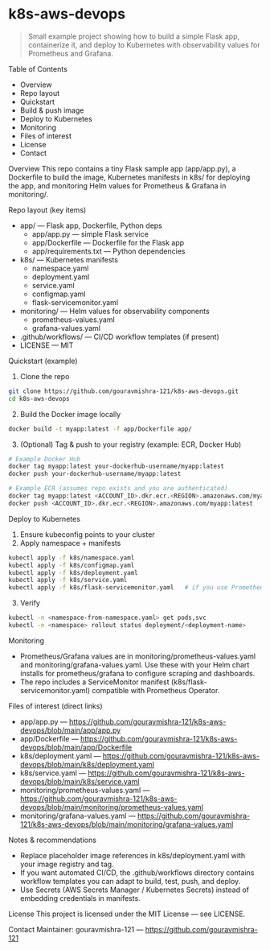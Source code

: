 # k8s-aws-devops

> Small example project showing how to build a simple Flask app, containerize it, and deploy to Kubernetes with observability values for Prometheus and Grafana.


Table of Contents
- Overview
- Repo layout
- Quickstart
- Build & push image
- Deploy to Kubernetes
- Monitoring
- Files of interest
- License
- Contact

Overview
This repo contains a tiny Flask sample app (app/app.py), a Dockerfile to build the image, Kubernetes manifests in k8s/ for deploying the app, and monitoring Helm values for Prometheus & Grafana in monitoring/.

Repo layout (key items)
- app/ — Flask app, Dockerfile, Python deps
  - app/app.py — simple Flask service
  - app/Dockerfile — Dockerfile for the Flask app
  - app/requirements.txt — Python dependencies
- k8s/ — Kubernetes manifests
  - namespace.yaml
  - deployment.yaml
  - service.yaml
  - configmap.yaml
  - flask-servicemonitor.yaml
- monitoring/ — Helm values for observability components
  - prometheus-values.yaml
  - grafana-values.yaml
- .github/workflows/ — CI/CD workflow templates (if present)
- LICENSE — MIT

Quickstart (example)
1. Clone the repo
```bash
git clone https://github.com/gouravmishra-121/k8s-aws-devops.git
cd k8s-aws-devops
```

2. Build the Docker image locally
```bash
docker build -t myapp:latest -f app/Dockerfile app/
```

3. (Optional) Tag & push to your registry (example: ECR, Docker Hub)
```bash
# Example Docker Hub
docker tag myapp:latest your-dockerhub-username/myapp:latest
docker push your-dockerhub-username/myapp:latest

# Example ECR (assumes repo exists and you are authenticated)
docker tag myapp:latest <ACCOUNT_ID>.dkr.ecr.<REGION>.amazonaws.com/myapp:latest
docker push <ACCOUNT_ID>.dkr.ecr.<REGION>.amazonaws.com/myapp:latest
```

Deploy to Kubernetes
1. Ensure kubeconfig points to your cluster
2. Apply namespace + manifests
```bash
kubectl apply -f k8s/namespace.yaml
kubectl apply -f k8s/configmap.yaml
kubectl apply -f k8s/deployment.yaml
kubectl apply -f k8s/service.yaml
kubectl apply -f k8s/flask-servicemonitor.yaml   # if you use Prometheus Operator
```

3. Verify
```bash
kubectl -n <namespace-from-namespace.yaml> get pods,svc
kubectl -n <namespace> rollout status deployment/<deployment-name>
```

Monitoring
- Prometheus/Grafana values are in monitoring/prometheus-values.yaml and monitoring/grafana-values.yaml. Use these with your Helm chart installs for prometheus/grafana to configure scraping and dashboards.
- The repo includes a ServiceMonitor manifest (k8s/flask-servicemonitor.yaml) compatible with Prometheus Operator.

Files of interest (direct links)
- app/app.py — https://github.com/gouravmishra-121/k8s-aws-devops/blob/main/app/app.py  
- app/Dockerfile — https://github.com/gouravmishra-121/k8s-aws-devops/blob/main/app/Dockerfile  
- k8s/deployment.yaml — https://github.com/gouravmishra-121/k8s-aws-devops/blob/main/k8s/deployment.yaml  
- k8s/service.yaml — https://github.com/gouravmishra-121/k8s-aws-devops/blob/main/k8s/service.yaml  
- monitoring/prometheus-values.yaml — https://github.com/gouravmishra-121/k8s-aws-devops/blob/main/monitoring/prometheus-values.yaml  
- monitoring/grafana-values.yaml — https://github.com/gouravmishra-121/k8s-aws-devops/blob/main/monitoring/grafana-values.yaml

Notes & recommendations
- Replace placeholder image references in k8s/deployment.yaml with your image registry and tag.
- If you want automated CI/CD, the .github/workflows directory contains workflow templates you can adapt to build, test, push, and deploy.
- Use Secrets (AWS Secrets Manager / Kubernetes Secrets) instead of embedding credentials in manifests.

License
This project is licensed under the MIT License — see LICENSE.

Contact
Maintainer: gouravmishra-121 — https://github.com/gouravmishra-121
